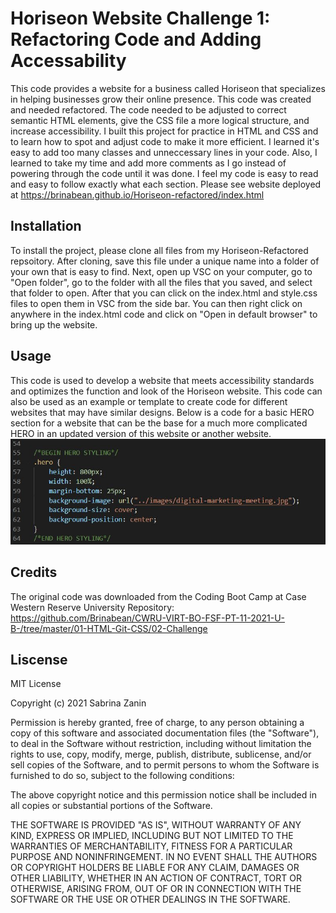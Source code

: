 # Horiseon Website Challenge 1: Refactoring Code and Adding Accessability 

This code provides a website for a business called Horiseon that specializes in helping businesses grow their online presence. This code was created and needed refactored. The code needed to be adjusted to correct semantic HTML elements, give the CSS file a more logical structure, and increase accessibility. I built this project for practice in HTML and CSS and to learn how to spot and adjust code to make it more efficient. I learned it's easy to add too many classes and unneccessary lines in your code. Also, I learned to take my time and add more comments as I go instead of powering through the code until it was done. I feel my code is easy to read and easy to follow exactly what each section.
Please see website deployed at https://brinabean.github.io/Horiseon-refactored/index.html

## Installation

To install the project, please clone all files from my Horiseon-Refactored repsoitory. After cloning, save this file under a unique name into a folder of your own that is easy to find. Next, open up VSC on your computer, go to "Open folder", go to the folder with all the files that you saved, and select that folder to open. After that you can click on the index.html and style.css files to open them in VSC from the side bar. You can then right click on anywhere in the index.html code and click on "Open in default browser" to bring up the website. 

## Usage

This code is used to develop a website that meets accessibility standards and optimizes the function and look of the Horiseon website. This code can also be used as an example or template to create code for different websites that may have similar designs. Below is a code for a basic HERO section for a website that can be the base for a much more complicated HERO in an updated version of this website or another website.
![Code for the class hero for the hero section in style.css file with size, an image line, and position.](Develop/assets/images/hero_section.JPG)

## Credits

The original code was downloaded from the Coding Boot Camp at Case Western Reserve University
    Repository: https://github.com/Brinabean/CWRU-VIRT-BO-FSF-PT-11-2021-U-B-/tree/master/01-HTML-Git-CSS/02-Challenge

## Liscense

MIT License

Copyright (c) 2021 Sabrina Zanin

Permission is hereby granted, free of charge, to any person obtaining a copy
of this software and associated documentation files (the "Software"), to deal
in the Software without restriction, including without limitation the rights
to use, copy, modify, merge, publish, distribute, sublicense, and/or sell
copies of the Software, and to permit persons to whom the Software is
furnished to do so, subject to the following conditions:

The above copyright notice and this permission notice shall be included in all
copies or substantial portions of the Software.

THE SOFTWARE IS PROVIDED "AS IS", WITHOUT WARRANTY OF ANY KIND, EXPRESS OR
IMPLIED, INCLUDING BUT NOT LIMITED TO THE WARRANTIES OF MERCHANTABILITY,
FITNESS FOR A PARTICULAR PURPOSE AND NONINFRINGEMENT. IN NO EVENT SHALL THE
AUTHORS OR COPYRIGHT HOLDERS BE LIABLE FOR ANY CLAIM, DAMAGES OR OTHER
LIABILITY, WHETHER IN AN ACTION OF CONTRACT, TORT OR OTHERWISE, ARISING FROM,
OUT OF OR IN CONNECTION WITH THE SOFTWARE OR THE USE OR OTHER DEALINGS IN THE
SOFTWARE.